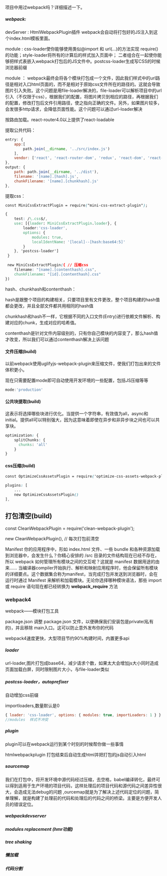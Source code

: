 项目中用过webpack吗？详细描述一下。

##### webpack:

devServer : HtmlWebpackPlugin插件 webpack会自动将打包好的JS注入到这个index.html模板里面。

module : css-loader使你能够使用类似@import 和 url(...)的方法实现 require()的功能；style-loader将所有的计算后的样式加入页面中； 二者组合在一起使你能够把样式表嵌入webpack打包后的JS文件中。postcss-loader生成写CSS的时候浏览器前缀

module ： webpack最终会将各个模块打包成一个文件，因此我们样式中的url路径是相对入口html页面的，而不是相对于原始css文件所在的路径的。这就会导致图片引入失败。这个问题是用file-loader解决的，file-loader可以解析项目中的url引入（不仅限于css），根据我们的配置，将图片拷贝到相应的路径，再根据我们的配置，修改打包后文件引用路径，使之指向正确的文件。另外，如果图片较多，会发很多http请求，会降低页面性能。这个问题可以通过url-loader解决

按路由加载。react-router4.0以上提供了react-loadable

提取公共代码：

```js
entry: {
    app:[
        path.join(__dirname, '../src/index.js')
    ],
    vendor: ['react', 'react-router-dom', 'redux', 'react-dom', 'react-redux']
},
output: {
    path: path.join(__dirname, '../dist'),
    filename: '[name].[hash].js',
    chunkFilename: '[name].[chunkhash].js'
},

```

提取css：

```css
const MiniCssExtractPlugin = require("mini-css-extract-plugin");

{
    test: /\.css$/,
    use: [{loader: MiniCssExtractPlugin.loader}, {
        loader:'css-loader',
        options: {
            modules: true,
            localIdentName: '[local]--[hash:base64:5]'
        }
    }, 'postcss-loader']
 }
 
 new MiniCssExtractPlugin({ // 压缩css
    filename: "[name].[contenthash].css",
    chunkFilename: "[id].[contenthash].css"
})

```

hash、chunkhash和contenthash：

hash是跟整个项目的构建相关，只要项目里有文件更改，整个项目构建的hash值都会更改，并且全部文件都共用相同的hash值

chunkhash和hash不一样，它根据不同的入口文件(Entry)进行依赖文件解析、构建对应的chunk，生成对应的哈希值。

contenthash是针对文件内容级别的，只有你自己模块的内容变了，那么hash值才改变，所以我们可以通过contenthash解决上诉问题

#### 文件压缩(build)

以前webpack使用uglifyjs-webpack-plugin来压缩文件，使我们打包出来的文件体积更小。

现在只需要配置mode即可自动使用开发环境的一些配置，包括JS压缩等等

```js
mode:'production'
```

#### 公共块提取(build)

这表示将选择哪些块进行优化。当提供一个字符串，有效值为all，async和initial。提供all可以特别强大，因为这意味着即使在异步和非异步块之间也可以共享块。

```css
optimization: {
    splitChunks: {
      chunks: 'all'
    }
}
```

#### css压缩(build)

```css
const OptimizeCssAssetsPlugin = require('optimize-css-assets-webpack-plugin');

plugins: [
    ...
    new OptimizeCssAssetsPlugin()
],

```

## 打包清空(build)

const CleanWebpackPlugin = require('clean-webpack-plugin');

new CleanWebpackPlugin(), // 每次打包前清空

Manifest
你的应用程序中，形如 index.html 文件、一些 bundle 和各种资源加载到浏览器中，会发生什么？你精心安排的 /src 目录的文件结构现在已经不存在，所以 webpack 如何管理所有模块之间的交互呢？这就是 manifest 数据用途的由来……
当编译器compiler开始执行、解析和映射应用程序时，他会保留所有模块的详细要点。这个数据集合称为manifest，当完成打包并发送到浏览器时，会在运行时通过 Manifest 来解析和加载模块。无论你选择哪种模块语法，那些 import 或 require 语句现在都已经转换为 __webpack_require__ 方法



### webpack4

webpack——模块打包工具

package.json 调整 package.json 文件，以便确保我们安装包是private(私有的)，并且移除 main入口。这可以防止意外发布你的代码 

webpack4速度更快，大型项目节约90%构建时间，内置更多api



##### loader

url-loader,图片打包成base64，减少请求个数，如果太大会增加js大小同时造成页面加载白屏，同时限制图片大小，与file-loader类似

##### postcss-loader，autoprefixer

自动增加css前缀

importloaders,数量默认是0 

``` js
{ loader: 'css-loader', options: { modules: true, importLoaders: 1 } }   
//modules  样式不冲突
```

##### plugin  

plugin可以在webpack运行到某个时刻的时候帮你做一些事情

htmlwebpackplugin 打包结束后自动生成html并把打包的js自动引入html

##### sourcemap

我们在打包中，将开发环境中源代码经过压缩，去空格，babel编译转化，最终可以得到适用于生产环境的项目代码，这样处理后的项目代码和源代码之间差异性很大，会造成无法debug的问题 ,ourcemap就是为了解决上述代码定位的问题，简单理解，就是构建了处理前的代码和处理后的代码之间的桥梁。主要是方便开发人员的错误定位。 

##### webpackdevserver

##### modules replacement    (hmr功能)







##### tree shaking  

##### 懒加载

##### 代码分割